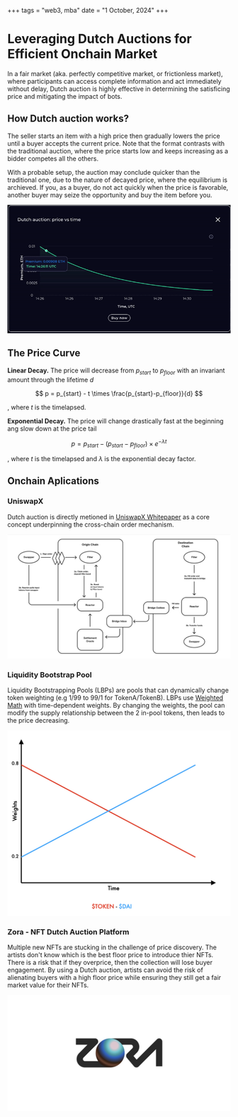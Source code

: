+++
tags = "web3, mba"
date = "1 October, 2024"
+++

# Leveraging Dutch Auctions for Efficient Onchain Market

In a fair market (aka. perfectly competitive market, or frictionless market), where participants can access complete information and act immediately without delay, Dutch auction is highly effective in determining the satisficing price and mitigating the impact of bots.

## How Dutch auction works?

The seller starts an item with a high price then gradually lowers the price until a buyer accepts the current price. Note that the format contrasts with the traditional auction, where the price starts low and keeps increasing as a bidder competes all the others.

With a probable setup, the auction may conclude quicker than the traditional one, due to the nature of decayed price, where the equilibrium is archieved. If you, as a buyer, do not act quickly when the price is favorable, another buyer may seize the opportunity and buy the item before you.

![A Dutch auction example from Introducing Dutch auctions for DeFi Option Vaults - Andrey Belyakov.](./dutch-auction.gif)

## The Price Curve

**Linear Decay.** The price will decrease from $p_{start}$ to $p_{floor}$ with an invariant amount through the lifetime $d$

$$
p = p_{start} - t \times \frac{p_{start}-p_{floor}}{d}
$$

, where $t$ is the timelapsed.

**Exponential Decay.** The price will change drastically fast at the beginning ang slow down at the price tail

$$
p = p_{start} - (p_{start}-p_{floor}) \times e^{-\lambda t}
$$

, where $t$ is the timelapsed and $\lambda$ is the exponential decay factor.

## Onchain Aplications

### UniswapX

Dutch auction is directly metioned in [UniswapX Whitepaper](https://uniswap.org/whitepaper-uniswapx.pdf) as a core concept underpinning the cross-chain order mechanism.

![Simplified Cross Chain Swap Diagram from UniswapX Whitepaper.](./uniswap-x.png)

### Liquidity Bootstrap Pool

Liquidity Bootstrapping Pools (LBPs) are pools that can dynamically change token weighting (e.g 1/99 to 99/1 for TokenA/TokenB). LBPs use [Weighted Math](https://docs.balancer.fi/reference/math/weighted-math.html) with time-dependent weights. By changing the weights, the pool can modify the supply relationship between the 2 in-pool tokens, then leads to the price decreasing.

![The LBP keeps decreasing the token price by gradually changing the weights.](./lbp.png)

### Zora - NFT Dutch Auction Platform

Multiple new NFTs are stucking in the challenge of price discovery. The artists don't know which is the best floor price to introduce thier NFTs. There is a risk that if they overprice, then the collection will lose buyer engagement. By using a Dutch auction, artists can avoid the risk of alienating buyers with a high floor price while ensuring they still get a fair market value for their NFTs.

![Zora Platform.](./zora.png)
